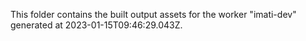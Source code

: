 This folder contains the built output assets for the worker "imati-dev" generated at 2023-01-15T09:46:29.043Z.